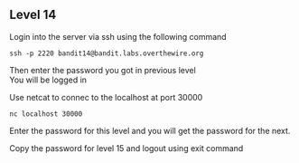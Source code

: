 ## Level 14
Login into the server via ssh using the following command

```
ssh -p 2220 bandit14@bandit.labs.overthewire.org
```
Then enter the password you got in previous level  
You will be logged in

Use netcat to connec to the localhost at port 30000 
```
nc localhost 30000
```
Enter the password for this level and you will get the password for the next.  

Copy the password for level 15 and logout using exit command 
